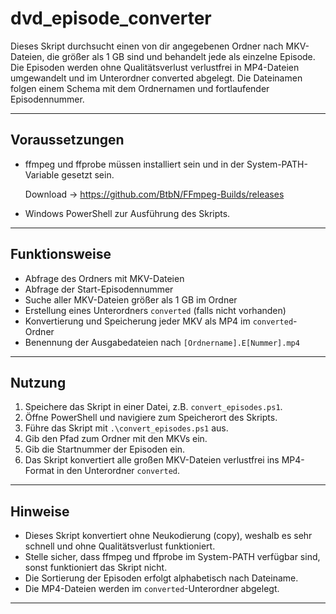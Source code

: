 # dvd_episode_converter
Dieses Skript durchsucht einen von dir angegebenen Ordner nach MKV-Dateien, die größer als 1 GB sind und behandelt jede als einzelne Episode. Die Episoden werden ohne Qualitätsverlust verlustfrei in MP4-Dateien umgewandelt und im Unterordner converted abgelegt. Die Dateinamen folgen einem Schema mit dem Ordnernamen und fortlaufender Episodennummer.

---

## Voraussetzungen

* ffmpeg und ffprobe müssen installiert sein und in der System-PATH-Variable gesetzt sein.

  Download -> <https://github.com/BtbN/FFmpeg-Builds/releases>
* Windows PowerShell zur Ausführung des Skripts.


---

## Funktionsweise

* Abfrage des Ordners mit MKV-Dateien
* Abfrage der Start-Episodennummer
* Suche aller MKV-Dateien größer als 1 GB im Ordner
* Erstellung eines Unterordners `converted` (falls nicht vorhanden)
* Konvertierung und Speicherung jeder MKV als MP4 im `converted`-Ordner
* Benennung der Ausgabedateien nach `[Ordnername].E[Nummer].mp4`


---

## Nutzung

1. Speichere das Skript in einer Datei, z.B. `convert_episodes.ps1`.
2. Öffne PowerShell und navigiere zum Speicherort des Skripts.
3. Führe das Skript mit `.\convert_episodes.ps1` aus.
4. Gib den Pfad zum Ordner mit den MKVs ein.
5. Gib die Startnummer der Episoden ein.
6. Das Skript konvertiert alle großen MKV-Dateien verlustfrei ins MP4-Format in den Unterordner `converted`.


---

## Hinweise

* Dieses Skript konvertiert ohne Neukodierung (copy), weshalb es sehr schnell und ohne Qualitätsverlust funktioniert.
* Stelle sicher, dass ffmpeg und ffprobe im System-PATH verfügbar sind, sonst funktioniert das Skript nicht.
* Die Sortierung der Episoden erfolgt alphabetisch nach Dateiname.
* Die MP4-Dateien werden im `converted`-Unterordner abgelegt.


---
